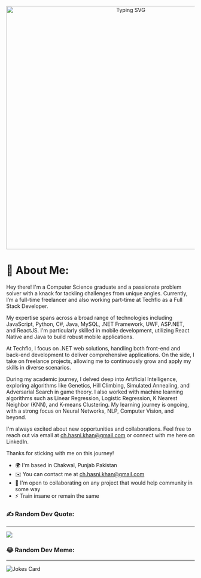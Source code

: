 <p align="center">
  <img src="https://readme-typing-svg.demolab.com/?lines=Hi+👋+My+name+is+HASSAN+NAWAZ;Call+me+😎+HASNI+😎;I+Am+In+😍LOVE😍+With+🙈+👀+🙈+👀;<-------😍+Coding+😍+------->" alt="Typing SVG" width=650>
</p> 
 
<p align="center">
  <h1>💫 About Me:</h1>
</p>

  Hey there! I'm a Computer Science graduate and a passionate problem solver with a knack for tackling challenges from unique angles. Currently, I’m a full-time freelancer and also working part-time at Techflo as a Full Stack Developer.

My expertise spans across a broad range of technologies including JavaScript, Python, C#, Java, MySQL, .NET Framework, UWF, ASP.NET, and ReactJS. I'm particularly skilled in mobile development, utilizing React Native and Java to build robust mobile applications.

At Techflo, I focus on .NET web solutions, handling both front-end and back-end development to deliver comprehensive applications. On the side, I take on freelance projects, allowing me to continuously grow and apply my skills in diverse scenarios.

During my academic journey, I delved deep into Artificial Intelligence, exploring algorithms like Genetics, Hill Climbing, Simulated Annealing, and Adversarial Search in game theory. I also worked with machine learning algorithms such as Linear Regression, Logistic Regression, K Nearest Neighbor (KNN), and K-means Clustering. My learning journey is ongoing, with a strong focus on Neural Networks, NLP, Computer Vision, and beyond.

I'm always excited about new opportunities and collaborations. Feel free to reach out via email at ch.hasni.khan@gmail.com or connect with me here on LinkedIn.

Thanks for sticking with me on this journey!<br>
  * 🌍  I'm based in Chakwal, Punjab Pakistan<br>
  * ✉️  You can contact me at <a href="mailto:ch.hasni.khan@gmail.com">ch.hasni.khan@gmail.com</a><br>
  * 🤝  I'm open to collaborating on any project that would help community in some way<br>
  * ⚡  Train insane or remain the same

### ✍️ Random Dev Quote:
------------------
![](https://quotes-github-readme.vercel.app/api?type=horizontal&theme=gruvbox)<br/>

### 😂 Random Dev Meme:
------------------
![Jokes Card](https://readme-jokes.vercel.app/api)<br/>

